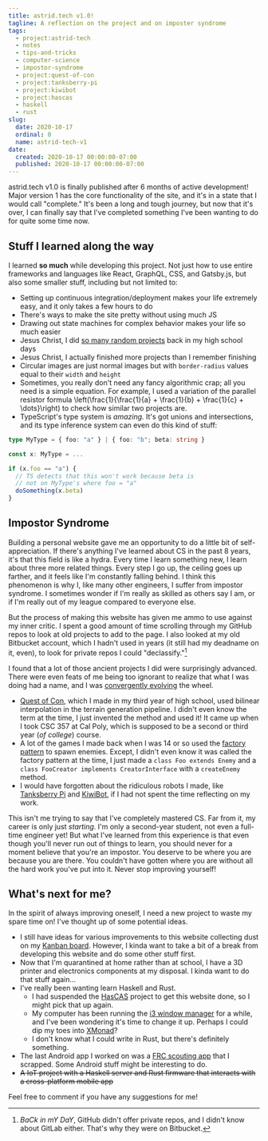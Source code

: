 ```yaml
---
title: astrid.tech v1.0!
tagline: A reflection on the project and on imposter syndrome
tags:
  - project:astrid-tech
  - notes
  - tips-and-tricks
  - computer-science
  - impostor-syndrome
  - project:quest-of-con
  - project:tanksberry-pi
  - project:kiwibot
  - project:hascas
  - haskell
  - rust
slug:
  date: 2020-10-17
  ordinal: 0
  name: astrid-tech-v1
date:
  created: 2020-10-17 00:00:00-07:00
  published: 2020-10-17 00:00:00-07:00
---
```


astrid.tech v1.0 is finally published after 6 months of active development!
Major version 1 has the core functionality of the site, and it's in a state that
I would call "complete." It's been a long and tough journey, but now that it's
over, I can finally say that I've completed something I've been wanting to do
for quite some time now.

## Stuff I learned along the way

I learned **so much** while developing this project. Not just how to use entire
frameworks and languages like React, GraphQL, CSS, and Gatsby.js, but also some
smaller stuff, including but not limited to:

- Setting up continuous integration/deployment makes your life extremely easy,
  and it only takes a few hours to do
- There's ways to make the site pretty without using much JS
- Drawing out state machines for complex behavior makes your life so much easier
- Jesus Christ, I did [so many random projects](/projects/) back in my high
  school days
- Jesus Christ, I actually finished more projects than I remember finishing
- Circular images are just normal images but with `border-radius` values equal
  to their `width` and `height`
- Sometimes, you really don't need any fancy algorithmic crap; all you need is a
  simple equation. For example, I used a variation of the parallel resistor
  formula <m>\left(\frac{1}{\frac{1}{a} + \frac{1}{b} + \frac{1}{c} +
  \dots}\right)</m> to check how similar two projects are.
- TypeScript's type system is _amazing._ It's got unions and intersections, and
  its type inference system can even do this kind of stuff:

```typescript
type MyType = { foo: "a" } | { foo: "b"; beta: string }

const x: MyType = ...

if (x.foo == "a") {
  // TS detects that this won't work because beta is
  // not on MyType's where foo = "a"
  doSomething(x.beta)
}
```

## Impostor Syndrome

Building a personal website gave me an opportunity to do a little bit of
self-appreciation. If there's anything I've learned about CS in the past 8
years, it's that this field is like a hydra. Every time I learn something new, I
learn about three more related things. Every step I go up, the ceiling goes up
farther, and it feels like I'm constantly falling behind. I think this
phenomenon is why I, like many other engineers, I suffer from impostor syndrome.
I sometimes wonder if I'm really as skilled as others say I am, or if I'm really
out of my league compared to everyone else.

But the process of making this website has given me ammo to use against my inner
critic. I spent a good amount of time scrolling through my GitHub repos to look
at old projects to add to the page. I also looked at my old Bitbucket account,
which I hadn't used in years (it still had my deadname on it, even), to look for
private repos I could "declassify."[^1]

I found that a lot of those ancient projects I did were surprisingly advanced.
There were even feats of me being too ignorant to realize that what I was doing
had a name, and I was
[convergently evolving](https://en.wikipedia.org/wiki/Convergent_evolution) the
wheel.

- [Quest of Con](/projects/quest-of-con), which I made in my third year of high
  school, used bilinear interpolation in the terrain generation pipeline. I
  didn't even know the term at the time, I just invented the method and used it!
  It came up when I took CSC 357 at Cal Poly, which is supposed to be a second
  or third year (_of college_) course.
- A lot of the games I made back when I was 14 or so used the
  [factory pattern](https://en.wikipedia.org/wiki/Factory_method_pattern) to
  spawn enemies. Except, I didn't even know it was called the factory pattern at
  the time, I just made a `class Foo extends Enemy` and a
  `class FooCreator implements CreatorInterface` with a `createEnemy` method.
- I would have forgotten about the ridiculous robots I made, like
  [Tanksberry Pi](/projects/tanksberry-pi/) and [KiwiBot](/projects/kiwibot/),
  if I had not spent the time reflecting on my work.

This isn't me trying to say that I've completely mastered CS. Far from it, my
career is only just _starting_. I'm only a second-year student, not even a
full-time engineer yet! But what I've learned from this experience is that even
though you'll never run out of things to learn, you should never for a moment
believe that you're an impostor. You deserve to be where you are because you are
there. You couldn't have gotten where you are without all the hard work you've
put into it. Never stop improving yourself!

## What's next for me?

In the spirit of always improving oneself, I need a new project to waste my
spare time on! I've thought up of some potential ideas.

- I still have ideas for various improvements to this website collecting dust on
  my [Kanban board](https://github.com/ifd3f/astrid.tech/projects/1). However, I
  kinda want to take a bit of a break from developing this website and do some
  other stuff first.
- Now that I'm quarantined at home rather than at school, I have a 3D printer
  and electronics components at my disposal. I kinda want to do that stuff
  again...
- I've really been wanting learn Haskell and Rust.
  - I had suspended the [HasCAS](/projects/hascas/) project to get this website
    done, so I might pick that up again.
  - My computer has been running the [i3 window manager](https://i3wm.org/) for
    a while, and I've been wondering it's time to change it up. Perhaps I could
    dip my toes into [XMonad](https://xmonad.org/)?
  - I don't know what I could write in Rust, but there's definitely something.
- The last Android app I worked on was a
  [FRC scouting app](/projects/panther-scouting-app) that I scrapped. Some
  Android stuff might be interesting to do.
- ~~A IoT project with a Haskell server and Rust firmware that interacts with a
  cross-platform mobile app~~

Feel free to comment if you have any suggestions for me!

[^1]:
    _BaCk in mY DaY_, GitHub didn't offer private repos, and I didn't know about
    GitLab either. That's why they were on Bitbucket.
